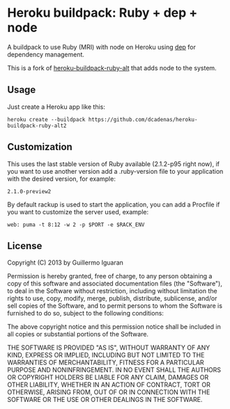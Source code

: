 # Heroku buildpack: Ruby + dep + node

A buildpack to use Ruby (MRI) with node on Heroku using [dep](https://github.com/cyx/dep/) for
dependency management.

This is a fork of [heroku-buildpack-ruby-alt](https://github.com/guilleiguaran/heroku-buildpack-ruby-alt) that adds node to the system.

## Usage

Just create a Heroku app like this:

    heroku create --buildpack https://github.com/dcadenas/heroku-buildpack-ruby-alt2

## Customization

This uses the last stable version of Ruby available (2.1.2-p95 right
now), if you want to use another version add a .ruby-version file to 
your application with the desired version, for example:

    2.1.0-preview2

By default rackup is used to start the application, you can add a
Procfile if you want to customize the server used, example:

    web: puma -t 8:12 -w 2 -p $PORT -e $RACK_ENV


## License

Copyright (C) 2013 by Guillermo Iguaran

Permission is hereby granted, free of charge, to any person obtaining a copy of this software and associated documentation files (the "Software"), to deal in the Software without restriction, including without limitation the rights to use, copy, modify, merge, publish, distribute, sublicense, and/or sell copies of the Software, and to permit persons to whom the Software is furnished to do so, subject to the following conditions:

The above copyright notice and this permission notice shall be included in all copies or substantial portions of the Software.

THE SOFTWARE IS PROVIDED "AS IS", WITHOUT WARRANTY OF ANY KIND, EXPRESS OR IMPLIED, INCLUDING BUT NOT LIMITED TO THE WARRANTIES OF MERCHANTABILITY, FITNESS FOR A PARTICULAR PURPOSE AND NONINFRINGEMENT. IN NO EVENT SHALL THE AUTHORS OR COPYRIGHT HOLDERS BE LIABLE FOR ANY CLAIM, DAMAGES OR OTHER LIABILITY, WHETHER IN AN ACTION OF CONTRACT, TORT OR OTHERWISE, ARISING FROM, OUT OF OR IN CONNECTION WITH THE SOFTWARE OR THE USE OR OTHER DEALINGS IN THE SOFTWARE.
